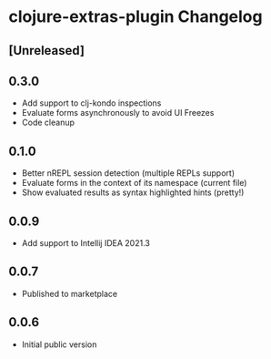 # clojure-extras-plugin Changelog

## [Unreleased]

## 0.3.0

- Add support to clj-kondo inspections
- Evaluate forms asynchronously to avoid UI Freezes
- Code cleanup

## 0.1.0

- Better nREPL session detection (multiple REPLs support)
- Evaluate forms in the context of its namespace (current file)
- Show evaluated results as syntax highlighted hints (pretty!)

## 0.0.9
- Add support to Intellij IDEA 2021.3

## 0.0.7
- Published to marketplace

## 0.0.6
- Initial public version

